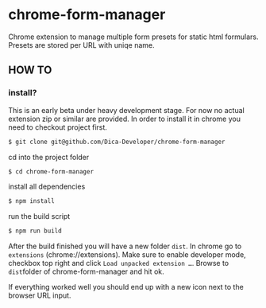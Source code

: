 # chrome-form-manager

Chrome extension to manage multiple form presets for static html formulars.
Presets are stored per URL with uniqe name.

## HOW TO

### install?
This is an early beta under heavy development stage. For now no actual extension zip or similar are provided.
In order to install it in chrome you need to checkout project first.

```bash
$ git clone git@github.com/Dica-Developer/chrome-form-manager
```

cd into the project folder

```bash
$ cd chrome-form-manager
```

install all dependencies

```bash
$ npm install
```

run the build script

```bash
$ npm run build
```

After the build finished you will have a new folder `dist`.
In chrome go to `extensions` (chrome://extensions).
Make sure to enable developer mode, checkbox top right and click `Load unpacked extension …`.
Browse to `dist`folder of chrome-form-manager and hit ok.

If everything worked well you should end up with a new icon next to the browser URL input.
